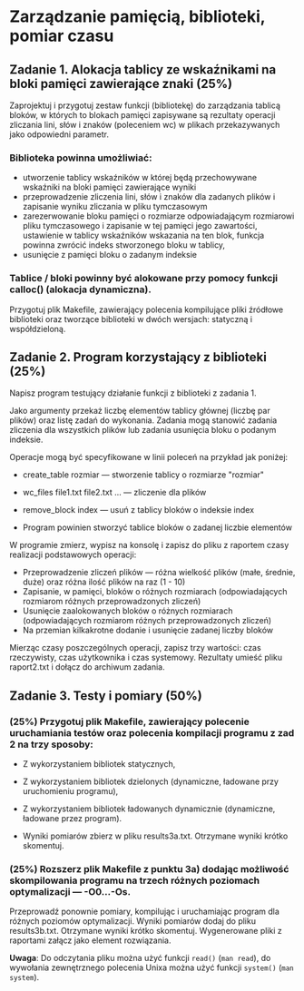 # Zarządzanie pamięcią, biblioteki, pomiar czasu

## Zadanie 1. Alokacja tablicy ze wskaźnikami na bloki pamięci zawierające znaki (25%)

Zaprojektuj i przygotuj zestaw funkcji (bibliotekę) do zarządzania tablicą bloków, w których to blokach pamięci zapisywane są rezultaty operacji zliczania lini, słów i znaków (poleceniem wc) w plikach przekazywanych jako odpowiedni parametr.

### Biblioteka powinna umożliwiać:

- utworzenie tablicy wskaźników w której będą przechowywane wskaźniki na bloki pamięci zawierające wyniki
- przeprowadzenie zliczenia lini, słów i znaków dla zadanych plików i zapisanie wyniku zliczania w pliku tymczasowym
- zarezerwowanie bloku pamięci o rozmiarze odpowiadającym rozmiarowi pliku tymczasowego i zapisanie w tej pamięci jego zawartości, ustawienie w tablicy wskaźników wskazania na ten blok, funkcja powinna zwrócić indeks stworzonego bloku w tablicy,
- usunięcie z pamięci bloku o zadanym indeksie

### Tablice / bloki powinny być alokowane przy pomocy funkcji calloc() (alokacja dynamiczna).

Przygotuj plik Makefile, zawierający polecenia kompilujące pliki źródłowe biblioteki oraz tworzące biblioteki w dwóch wersjach: statyczną i współdzieloną.

## Zadanie 2. Program korzystający z biblioteki (25%)
Napisz program testujący działanie funkcji z biblioteki z zadania 1.

Jako argumenty przekaż liczbę elementów tablicy głównej (liczbę par plików) oraz listę zadań do wykonania. Zadania mogą stanowić zadania zliczenia dla wszystkich plików  lub zadania usunięcia bloku o podanym indeksie.

Operacje mogą być specyfikowane w linii poleceń na przykład jak poniżej:

- create_table rozmiar — stworzenie tablicy o rozmiarze "rozmiar"
- wc_files file1.txt file2.txt … — zliczenie dla plików
- remove_block index — usuń z tablicy bloków o indeksie index

- Program powinien stworzyć tablice bloków o zadanej liczbie elementów

W programie zmierz, wypisz na konsolę i zapisz do pliku z raportem czasy realizacji podstawowych operacji:

- Przeprowadzenie zliczeń plików — różna wielkość plików (małe, średnie, duże) oraz różna ilość plików na raz (1 - 10)
- Zapisanie, w pamięci, bloków o różnych rozmiarach (odpowiadających rozmiarom różnych przeprowadzonych zliczeń)
- Usunięcie zaalokowanych bloków o różnych rozmiarach  (odpowiadających rozmiarom różnych przeprowadzonych zliczeń)
- Na przemian  kilkakrotne dodanie i usunięcie zadanej liczby bloków

Mierząc czasy poszczególnych operacji, zapisz trzy wartości: czas rzeczywisty, czas użytkownika i czas systemowy. Rezultaty umieść pliku raport2.txt i dołącz do archiwum zadania.

## Zadanie 3. Testy i pomiary (50%)
### (25%) Przygotuj plik Makefile, zawierający polecenie uruchamiania testów oraz polecenia kompilacji programu z zad 2 na trzy sposoby:
- Z wykorzystaniem bibliotek statycznych,
- Z wykorzystaniem bibliotek dzielonych (dynamiczne, ładowane przy uruchomieniu programu),
- Z wykorzystaniem bibliotek ładowanych dynamicznie (dynamiczne, ładowane przez program).

- Wyniki pomiarów zbierz w pliku results3a.txt. Otrzymane wyniki krótko skomentuj.

### (25%) Rozszerz plik Makefile z punktu 3a) dodając możliwość skompilowania programu na trzech różnych  poziomach optymalizacji — -O0…-Os. 

Przeprowadź ponownie pomiary, kompilując i uruchamiając program dla różnych poziomów optymalizacji.
Wyniki pomiarów dodaj do pliku results3b.txt. Otrzymane wyniki krótko skomentuj.
Wygenerowane pliki z raportami załącz jako element rozwiązania.

**Uwaga**: Do odczytania pliku można użyć funkcji `read()` (`man read`), do wywołania zewnętrznego polecenia Unixa można użyć funkcji `system()` (`man system`).
